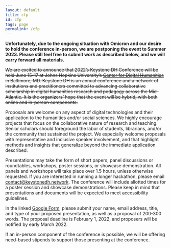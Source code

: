 ```yaml
---
layout: default
title: cfp
id: cfp
tags: page
permalink: /cfp
---
```


**Unfortunately, due to the ongoing situation with Omicron and our desire to hold the conference in-person, we are postponing the event to Summer 2023.  Please still feel free to submit work as described below, and we will carry forward all materials.**

~~We are excited to announce that 2022’s Keystone DH Conference will be held June 15-17 at Johns Hopkins University’s [Center for Digital Humanities](https://cdh.jhu.edu) in Baltimore, MD. Keystone DH is an annual conference and a network of institutions and practitioners committed to advancing collaborative scholarship in digital humanities research and pedagogy across the Mid-Atlantic. It is the organizers’ hope that the event will be hybrid, with both online and in-person components.~~

Proposals are welcome on any aspect of digital technologies and their application to the humanities and/or social sciences. We highly encourage projects that focus on the collaborative nature of research and teaching. Senior scholars should foreground the labor of students, librarians, and/or the community that sustained the project. We especially welcome proposals with representative and inclusive speaker involvement, and that highlight methods and insights that generalize beyond the immediate application described.

Presentations may take the form of short papers, panel discussions or roundtables, workshops, poster sessions, or showcase demonstration. All panels and workshops will take place over 1.5 hours, unless otherwise requested. If you are interested in running a longer hackathon, please email contact@keystonedh.network. The conference will include allotted times for a poster session and showcase demonstrations. Please keep in mind that presentations and documents will be expected to meet accessibility guidelines.

In the linked [Google Form](https://forms.gle/kuyd2gtDXBvZqqRHA), please submit your name, email address, title, and type of your proposed presentation, as well as a proposal of 200-300 words. The proposal deadline is February 1, 2022, and proposers will be notified by early March 2022.

If an in-person component of the conference is possible, we will be offering need-based stipends to support those presenting at the conference. 

